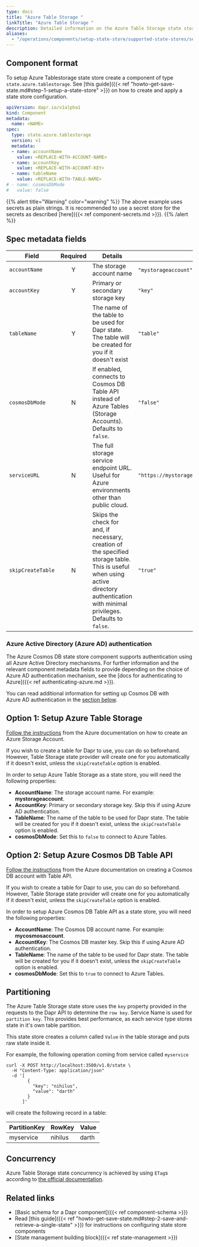 ```yaml
---
type: docs
title: "Azure Table Storage "
linkTitle: "Azure Table Storage "
description: Detailed information on the Azure Table Storage state store component which can be used to connect to Cosmos DB Table API and Azure Tables
aliases:
  - "/operations/components/setup-state-store/supported-state-stores/setup-azure-tablestorage/"
---
```


## Component format

To setup Azure Tablestorage state store create a component of type `state.azure.tablestorage`. See [this guide]({{< ref "howto-get-save-state.md#step-1-setup-a-state-store" >}}) on how to create and apply a state store configuration.

```yaml
apiVersion: dapr.io/v1alpha1
kind: Component
metadata:
  name: <NAME>
spec:
  type: state.azure.tablestorage
  version: v1
  metadata:
  - name: accountName
    value: <REPLACE-WITH-ACCOUNT-NAME>
  - name: accountKey
    value: <REPLACE-WITH-ACCOUNT-KEY>
  - name: tableName
    value: <REPLACE-WITH-TABLE-NAME>
# - name: cosmosDbMode
#   value: false
```

{{% alert title="Warning" color="warning" %}}
The above example uses secrets as plain strings. It is recommended to use a secret store for the secrets as described [here]({{< ref component-secrets.md >}}).
{{% /alert %}}

## Spec metadata fields

| Field              | Required | Details | Example |
|--------------------|:--------:|---------|---------|
| `accountName`        | Y        | The storage account name | `"mystorageaccount"`.
| `accountKey`         | Y        | Primary or secondary storage key | `"key"`
| `tableName`          | Y        | The name of the table to be used for Dapr state. The table will be created for you if it doesn't exist  | `"table"`
| `cosmosDbMode`       | N        | If enabled, connects to Cosmos DB Table API instead of Azure Tables (Storage Accounts). Defaults to `false`. | `"false"`
| `serviceURL`         | N        | The full storage service endpoint URL. Useful for Azure environments other than public cloud. | `"https://mystorageaccount.table.core.windows.net/"`
| `skipCreateTable`    | N        | Skips the check for and, if necessary, creation of the specified storage table. This is useful when using active directory authentication with minimal privileges. Defaults to `false`. | `"true"`

### Azure Active Directory (Azure AD) authentication

The Azure Cosmos DB state store component supports authentication using all Azure Active Directory mechanisms. For further information and the relevant component metadata fields to provide depending on the choice of Azure AD authentication mechanism, see the [docs for authenticating to Azure]({{< ref authenticating-azure.md >}}).

You can read additional information for setting up Cosmos DB with Azure AD authentication in the [section below](#setting-up-cosmos-db-for-authenticating-with-azure-ad).

## Option 1: Setup Azure Table Storage

[Follow the instructions](https://docs.microsoft.com/azure/storage/common/storage-account-create?tabs=azure-portal) from the Azure documentation on how to create an Azure Storage Account.

If you wish to create a table for Dapr to use, you can do so beforehand. However, Table Storage state provider will create one for you automatically if it doesn't exist, unless the `skipCreateTable` option is enabled.

In order to setup Azure Table Storage as a state store, you will need the following properties:
- **AccountName**: The storage account name. For example: **mystorageaccount**.
- **AccountKey**: Primary or secondary storage key. Skip this if using Azure AD authentication.
- **TableName**: The name of the table to be used for Dapr state. The table will be created for you if it doesn't exist, unless the `skipCreateTable` option is enabled.
- **cosmosDbMode**: Set this to `false` to connect to Azure Tables.

## Option 2: Setup Azure Cosmos DB Table API

[Follow the instructions](https://docs.microsoft.com/azure/cosmos-db/table/how-to-use-python?tabs=azure-portal#1---create-an-azure-cosmos-db-account) from the Azure documentation on creating a Cosmos DB account with Table API.

If you wish to create a table for Dapr to use, you can do so beforehand. However, Table Storage state provider will create one for you automatically if it doesn't exist, unless the `skipCreateTable` option is enabled.

In order to setup Azure Cosmos DB Table API as a state store, you will need the following properties:
- **AccountName**: The Cosmos DB account name. For example: **mycosmosaccount**.
- **AccountKey**: The Cosmos DB master key. Skip this if using Azure AD authentication.
- **TableName**: The name of the table to be used for Dapr state. The table will be created for you if it doesn't exist, unless the `skipCreateTable` option is enabled.
- **cosmosDbMode**: Set this to `true` to connect to Azure Tables.


## Partitioning

The Azure Table Storage state store uses the `key` property provided in the requests to the Dapr API to determine the `row key`. Service Name is used for `partition key`. This provides best performance, as each service type stores state in it's own table partition.

This state store creates a column called `Value` in the table storage and puts raw state inside it.

For example, the following operation coming from service called `myservice`

```shell
curl -X POST http://localhost:3500/v1.0/state \
  -H "Content-Type: application/json"
  -d '[
        {
          "key": "nihilus",
          "value": "darth"
        }
      ]'
```

will create the following record in a table:

| PartitionKey | RowKey  | Value |
| ------------ | ------- | ----- |
| myservice    | nihilus | darth |

## Concurrency

Azure Table Storage state concurrency is achieved by using `ETag`s according to [the official documentation]( https://docs.microsoft.com/azure/storage/common/storage-concurrency#managing-concurrency-in-table-storage).


## Related links
- [Basic schema for a Dapr component]({{< ref component-schema >}})
- Read [this guide]({{< ref "howto-get-save-state.md#step-2-save-and-retrieve-a-single-state" >}}) for instructions on configuring state store components
- [State management building block]({{< ref state-management >}})
